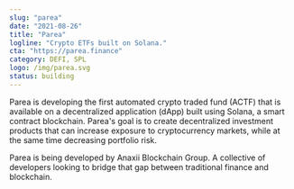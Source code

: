 ```yaml
---
slug: "parea"
date: "2021-08-26"
title: "Parea"
logline: "Crypto ETFs built on Solana."
cta: "https://parea.finance"
category: DEFI, SPL
logo: /img/parea.svg
status: building
---
```


Parea is developing the first automated crypto traded fund (ACTF) that is available on a decentralized application (dApp) built using Solana, a smart contract blockchain. Parea's goal is to create decentralized investment products that can increase exposure to cryptocurrency markets, while at the same time decreasing portfolio risk.

Parea is being developed by Anaxii Blockchain Group. A collective of developers looking to bridge that gap between traditional finance and blockchain. 

